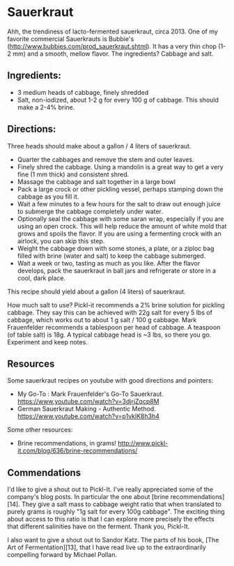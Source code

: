 # Sauerkraut

Ahh, the trendiness of lacto-fermented sauerkraut, circa 2013.  One of my favorite commercial Sauerkrauts is Bubbie's (http://www.bubbies.com/prod_sauerkraut.shtml).  It has a very thin chop (1-2 mm) and a smooth, mellow flavor.  The ingredients?  Cabbage and salt.

## Ingredients:

- 3 medium heads of cabbage, finely shredded
- Salt, non-iodized, about 1-2 g for every 100 g of cabbage.  This should make a 2-4% brine.

## Directions:

Three heads should make about a gallon / 4 liters of sauerkraut.

- Quarter the cabbages and remove the stem and outer leaves.
- Finely shred the cabbage.  Using a mandolin is a great way to get a very fine (1 mm thick) and consistent shred.
- Massage the cabbage and salt together in a large bowl
- Pack a large crock or other pickling vessel, perhaps stamping down the cabbage as you fill it.
- Wait a few minutes to a few hours for the salt to draw out enough juice to submerge the cabbage completely under water.
- Optionally seal the cabbage with some saran wrap, especially if you are using an open crock.  This will help reduce the amount of white mold that grows and spoils the flavor.  If you are using a fermenting crock with an airlock, you can skip this step.
- Weight the cabbage down with some stones, a plate, or a ziploc bag filled with brine (water and salt) to keep the cabbage submerged.
- Wait a week or two, tasting as much as you like.  After the flavor develops, pack the sauerkraut in ball jars and refrigerate or store in a cool, dark place.

This recipe should yield about a gallon (4 liters) of sauerkraut.

How much salt to use?  Pickl-it recommends a 2% brine solution for pickling cabbage.  They say this can be achieved with 22g salt for every 5 lbs of cabbage, which works out to about 1 g salt / 100 g cabbage.  Mark Frauenfelder recommends a tablespoon per head of cabbage.  A teaspoon (of table salt) is 18g.  A typical cabbage head is ~3 lbs, so there you go.  Experiment and keep notes.

## Resources

Some sauerkraut recipes on youtube with good directions and pointers:

- My Go-To : Mark Frauenfelder's Go-To Sauerkraut.  https://www.youtube.com/watch?v=3djrjZqcp8M
- German Sauerkraut Making - Authentic Method.  https://www.youtube.com/watch?v=p1vklK8h3h4

Some other resources:

- Brine recommendations, in grams! http://www.pickl-it.com/blog/636/brine-recommendations/

## Commendations

I'd like to give a shout out to Pickl-It.  I've really appreciated some of the company's blog posts.  In particular the one about [brine recommendations][14].  They give a salt mass to cabbage weight ratio that when translated to purely grams is roughly "1g salt for every 100g cabbage".  The exciting thing about access to this ratio is that I can explore more precisely the effects that different salinities have on the ferment.  Thank you, Pickl-It.

I also want to give a shout out to Sandor Katz.  The parts of his book, [The Art of Fermentation][13], that I have read live up to the extraordinarily compelling forward by Michael Pollan.  
